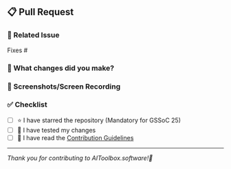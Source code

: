 ## 📋 Pull Request

### 🔗 Related Issue
Fixes #

### 📝 What changes did you make?
<!-- Briefly describe your changes -->


### 📸 Screenshots/Screen Recording 
<!-- Drag and drop images/videos here or paste links -->


### ✅ Checklist
- [ ] ⭐ I have starred the repository (Mandatory for GSSoC 25)
- [ ] 🧪 I have tested my changes
- [ ] 📖 I have read the [Contribution Guidelines](https://github.com/huamanraj/aitoolbox.software/tree/main/contributions)

---
*Thank you for contributing to AIToolbox.software!🌸*